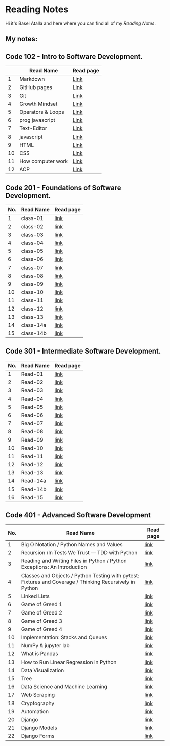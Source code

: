 # Reading Notes

Hi it's Basel Atalla and here where you can find all of my *Reading Notes*.


## My notes:

## Code 102 - Intro to Software Development.

|   | Read Name | Read page |
| --- | --- | --- |
|  1 |  Markdown | [Link](https://baselatalla.github.io/reading-notes/102/markdown) |
|  2 |  GitHub pages | [Link](https://baselatalla.github.io/reading-notes/102/github-pages) |
|  3 |  Git |[Link](https://baselatalla.github.io/reading-notes/102/git)|
|  4 |  Growth Mindset|[Link](https://baselatalla.github.io/reading-notes/102/growth-mindset)|
|  5 | Operators & Loops|[Link](https://baselatalla.github.io/reading-notes/102/Operators&Loops)|
|  6 | prog javascript|[Link](https://baselatalla.github.io/reading-notes/102/progjavascript)|
|  7 | Text-Editor|[Link](https://baselatalla.github.io/reading-notes/102/Text-Editor)|
|  8 | javascript|[Link](https://baselatalla.github.io/reading-notes/102/javascript-46-49)|
|  9 | HTML|[Link](https://baselatalla.github.io/reading-notes/102/HTML)|
|  10 | CSS|[Link](https://baselatalla.github.io/reading-notes/102/css)|
|  11 | How computer work|[Link](https://baselatalla.github.io/reading-notes/102/howcomputerwork)|
|  12 | ACP|[Link](https://baselatalla.github.io/102/reading-notes/ACP)|



## Code 201 - Foundations of Software Development.


| No. | Read Name | Read page |
| --- | --- | --- |
| 1 	|  class-01   |  [link](https://baselatalla.github.io/reading-notes/201/class-01)	|
| 2     |  class-02   |  [link](https://baselatalla.github.io/reading-notes/201/class-02)	|  	
| 3     |  class-03   |  [link](https://baselatalla.github.io/reading-notes/201/class-03)	|  	
| 4     |  class-04   |  [link](https://baselatalla.github.io/reading-notes/201/class-04)	|  	
| 5     |  class-05   |  [link](https://baselatalla.github.io/reading-notes/201/class-05)	|  	
| 6     |  class-06   |  [link](https://baselatalla.github.io/reading-notes/201/class-06)	|  	
| 7     |  class-07   |  [link](https://baselatalla.github.io/reading-notes/201/class-07)	|  	
| 8     |  class-08   |  [link](https://baselatalla.github.io/reading-notes/201/class-08)  |  	
| 9 	|  class-09   |  [link](https://baselatalla.github.io/reading-notes/201/class-09)	|
| 10 	|  class-10   |  [link](https://baselatalla.github.io/reading-notes/201/class-10)	|
| 11 	|  class-11   |  [link](https://baselatalla.github.io/reading-notes/201/class-11)	|  	
| 12 	|  class-12   |  [link](https://baselatalla.github.io/reading-notes/201/class-12)  |  
| 13 	|  class-13   |  [link](https://baselatalla.github.io/reading-notes/201/class-13)	|  	
| 14 	|  class-14a  |  [link](https://baselatalla.github.io/reading-notes/201/class-13a)	|  	
| 15 	|  class-14b  |  [link](https://baselatalla.github.io/reading-notes/201/class-14b)	|  	

                 
## Code 301 - Intermediate Software Development.


| No. | Read Name | Read page |
| --- | --- | --- |
| 1 	|  Read-01   |  [link](https://baselatalla.github.io/reading-notes/301/Read-01)	|
| 2     |  Read-02   |  [link](https://baselatalla.github.io/reading-notes/301/Read-02)	|  	
| 3     |  Read-03   |  [link](https://baselatalla.github.io/reading-notes/301/Read-03)	|  	
| 4     |  Read-04   |  [link](https://baselatalla.github.io/reading-notes/301/Read-04)	|  	
| 5     |  Read-05   |  [link](https://baselatalla.github.io/reading-notes/301/Read-05)	|  	
| 6     |  Read-06   |  [link](https://baselatalla.github.io/reading-notes/301/read-06)	|  	
| 7     |  Read-07   |  [link](https://baselatalla.github.io/reading-notes/301/read-07)	|  	
| 8     |  Read-08   |  [link](https://baselatalla.github.io/reading-notes/301/read-08) |  	
| 9 	|  Read-09   |  [link](https://baselatalla.github.io/reading-notes/301/read-09)	|
| 10 	|  Read-10   |  [link](https://baselatalla.github.io/reading-notes/301/read-10)	|
| 11 	|  Read-11   |  [link](https://baselatalla.github.io/reading-notes/301/read-11)	|  	
| 12 	|  Read-12   |  [link](https://baselatalla.github.io/reading-notes/301/read-12) |  
| 13 	|  Read-13   |  [link](https://baselatalla.github.io/reading-notes/301/read-13)	|  	
| 14 	|  Read-14a |  [link](https://baselatalla.github.io/reading-notes/301/read-14a)	|  	
| 15	|  Read-14b |  [link](https://baselatalla.github.io/reading-notes/301/read-14b)	|  
| 16 	|  Read-15  |  [link](https://baselatalla.github.io/reading-notes/301/read-15)	|  	



## Code 401 - Advanced Software Development

| No. | Read Name | Read page |
| ---   |     ---    | --- |
| 1 	|  Big O Notation / Python Names and Values   |  [link](https://baselatalla.github.io/reading-notes/401/read-01)	|
| 2     |   Recursion /In Tests We Trust — TDD with Python|  [link](https://baselatalla.github.io/reading-notes/401/read-02)	|  	
| 3     |  Reading and Writing Files in Python / Python Exceptions: An Introduction   |  [link](https://baselatalla.github.io/reading-notes/401/read-03)	|  	
| 4     |   Classes and Objects / Python Testing with pytest: Fixtures and Coverage / Thinking Recursively in Python  |  [link](https://baselatalla.github.io/reading-notes/401/read-04)	|  	
| 5     |  Linked Lists   |  [link](https://baselatalla.github.io/reading-notes/401/read-05)	|  	
| 6     |  Game of Greed 1   |  [link](https://baselatalla.github.io/reading-notes/401/read-06)	|  	
| 7     |  Game of Greed 2   |  [link](https://baselatalla.github.io/reading-notes/401/read-07)	|  	
| 8     |  Game of Greed 3   |  [link](https://baselatalla.github.io/reading-notes/401/read-08) |  	
| 9 	|  Game of Greed 4   |  [link](https://baselatalla.github.io/reading-notes/401/read-09)	|
| 10 	|  Implementation: Stacks and Queues   |  [link](https://baselatalla.github.io/reading-notes/401/read-10)	|
| 11 	|  NumPy & jupyter lab   |  [link](https://baselatalla.github.io/reading-notes/401/read-11)	|
| 12 	|  What is Pandas   |  [link](https://baselatalla.github.io/reading-notes/401/read-12) |  
| 13 	|  How to Run Linear Regression in Python   |  [link](https://baselatalla.github.io/reading-notes/401/read-13)	|  	
| 14 	|  Data Visualization  |  [link](https://baselatalla.github.io/reading-notes/401/read-14)|  	
| 15	|  Tree  |  [link](https://baselatalla.github.io/reading-notes/401/read-15)|  
| 16 	|  Data Science and Machine Learning  |  [link](https://baselatalla.github.io/reading-notes/401/read-16)|  
| 17 	| Web Scraping |  [link](https://baselatalla.github.io/reading-notes/401/read-17)|  
| 18  |  Cryptography |  [link](https://baselatalla.github.io/reading-notes/401/read-18)|  
| 19  |  Automation |  [link](https://baselatalla.github.io/reading-notes/401/read-19)|  
| 20 |  Django |  [link](https://baselatalla.github.io/reading-notes/401/read-20)| 
| 21 |  Django Models |  [link](https://baselatalla.github.io/reading-notes/401/read-21)|
| 22 |  Django Forms |  [link](https://baselatalla.github.io/reading-notes/401/read-21)|  

